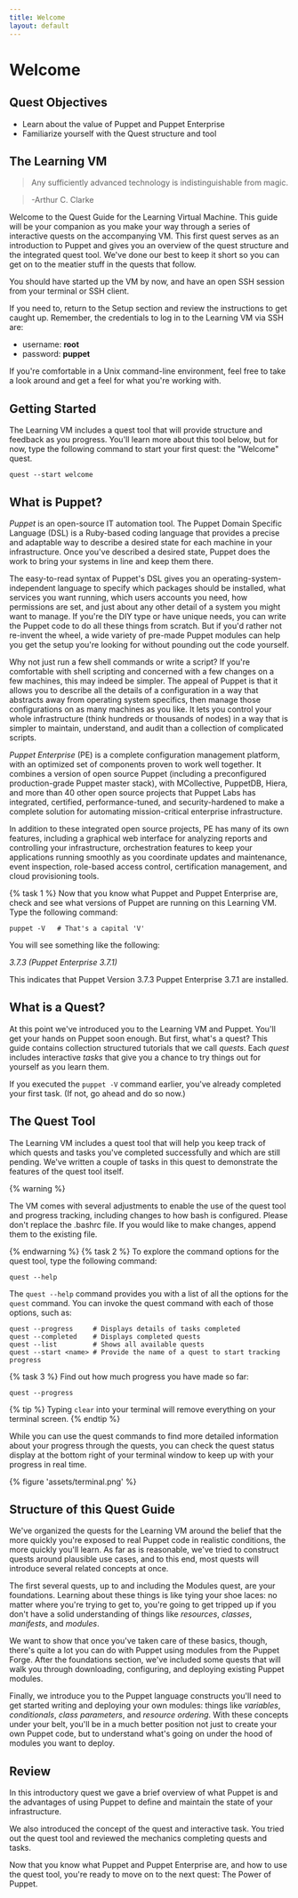```yaml
---
title: Welcome
layout: default
---
```


# Welcome 

## Quest Objectives

- Learn about the value of Puppet and Puppet Enterprise
- Familiarize yourself with the Quest structure and tool

## The Learning VM

> Any sufficiently advanced technology is indistinguishable from magic.

> -Arthur C. Clarke

Welcome to the Quest Guide for the Learning Virtual Machine. This guide will be
your companion as you make your way through a series of interactive quests on
the accompanying VM. This first quest serves as an introduction to Puppet and
gives you an overview of the quest structure and the integrated quest tool.
We've done our best to keep it short so you can get on to the meatier stuff in
the quests that follow.

You should have started up the VM by now, and have an open SSH session from your
terminal or SSH client.

If you need to, return to the Setup section and review the instructions to get
caught up. Remember, the credentials to log in to the Learning VM via SSH are:

 * username: **root**
 * password: **puppet**

If you're comfortable in a Unix command-line environment, feel free to take a
look around and get a feel for what you're working with.

## Getting Started

The Learning VM includes a quest tool that will provide structure and feedback
as you progress. You'll learn more about this tool below, but for now, type the
following command to start your first quest: the "Welcome" quest.

    quest --start welcome

## What is Puppet?

*Puppet* is an open-source IT automation tool. The Puppet Domain Specific
Language (DSL) is a Ruby-based coding language that provides a precise and
adaptable way to describe a desired state for each machine in your
infrastructure. Once you've described a desired state, Puppet does the work to
bring your systems in line and keep them there.

The easy-to-read syntax of Puppet's DSL gives you an
operating-system-independent language to specify which packages should be
installed, what services you want running, which users accounts you need, how
permissions are set, and just about any other detail of a system you might want
to manage. If you're the DIY type or have unique needs, you can write the Puppet
code to do all these things from scratch. But if you'd rather not re-invent the
wheel, a wide variety of pre-made Puppet modules can help you get the setup
you're looking for without pounding out the code yourself.

Why not just run a few shell commands or write a script? If you're comfortable
with shell scripting and concerned with a few changes on a few machines, this
may indeed be simpler. The appeal of Puppet is that it allows you to describe all
the details of a configuration in a way that abstracts away from operating
system specifics, then manage those configurations on as many machines as you
like. It lets you control your whole infrastructure (think hundreds or thousands
of nodes) in a way that is simpler to maintain, understand, and audit than a
collection of complicated scripts.

*Puppet Enterprise* (PE) is a complete configuration management platform, with
an optimized set of components proven to work well together. It combines a
version of open source Puppet (including a preconfigured production-grade Puppet
master stack), with MCollective, PuppetDB, Hiera, and more than 40 other open
source projects that Puppet Labs has integrated, certified, performance-tuned,
and security-hardened to make a complete solution for automating
mission-critical enterprise infrastructure. 

In addition to these integrated open source projects, PE has many of its own
features, including a graphical web interface for analyzing reports and
controlling your infrastructure, orchestration features to keep your
applications running smoothly as you coordinate updates and maintenance, event
inspection, role-based access control, certification management, and cloud
provisioning tools.

{% task 1 %}
Now that you know what Puppet and Puppet Enterprise are, check and see what
versions of Puppet are running on this Learning VM. Type the following command:

    puppet -V	# That's a capital 'V'

You will see something like the following:

_3.7.3 (Puppet Enterprise 3.7.1)_

This indicates that Puppet Version 3.7.3 Puppet Enterprise 3.7.1 are installed.

## What is a Quest?

At this point we've introduced you to the Learning VM and Puppet. You'll get
your hands on Puppet soon enough. But first, what's a quest? This guide contains
collection structured tutorials that we call *quests*. Each *quest* includes
interactive *tasks* that give you a chance to try things out for yourself as you
learn them.

If you executed the `puppet -V` command earlier, you've already completed your
first task. (If not, go ahead and do so now.)

## The Quest Tool

The Learning VM includes a quest tool that will help you keep track of which
quests and tasks you've completed successfully and which are still pending.
We've written a couple of tasks in this quest to demonstrate the features of the
quest tool itself.

{% warning %}

The VM comes with several adjustments to enable the use of the quest tool and
progress tracking, including changes to how bash is configured. Please don't
replace the .bashrc file. If you would like to make changes, append them to the existing file.

{% endwarning %}
{% task 2 %}
To explore the command options for the quest tool, type the following command:

    quest --help

The `quest --help` command provides you with a list of all the options for the
`quest` command. You can invoke the quest command with each of those options,
such as:

    quest --progress     # Displays details of tasks completed
    quest --completed    # Displays completed quests
    quest --list         # Shows all available quests
    quest --start <name> # Provide the name of a quest to start tracking
    progress
	
{% task 3 %}
Find out how much progress you have made so far:

    quest --progress

{% tip %}
Typing `clear` into your terminal will remove everything on your terminal
screen.
{% endtip %}

While you can use the quest commands to find more detailed information about
your progress through the quests, you can check the quest status display at the
bottom right of your terminal window to keep up with your progress in real time.

{% figure 'assets/terminal.png' %} 

## Structure of this Quest Guide

We've organized the quests for the Learning VM around the belief that the more
quickly you're exposed to real Puppet code in realistic conditions, the more
quickly you'll learn. As far as is reasonable, we've tried to construct quests
around plausible use cases, and to this end, most quests will introduce several
related concepts at once.

The first several quests, up to and including the Modules quest, are your
foundations. Learning about these things is like tying your shoe laces: no
matter where you're trying to get to, you're going to get tripped up if you
don't have a solid understanding of things like *resources*, *classes*,
*manifests*, and *modules*.

We want to show that once you've taken care of these basics, though, there's
quite a lot you can do with Puppet using modules from the Puppet Forge. After
the foundations section, we've included some quests that will walk you through
downloading, configuring, and deploying existing Puppet modules.

Finally, we introduce you to the Puppet language constructs you'll need to get
started writing and deploying your own modules: things like *variables*,
*conditionals*, *class parameters*, and *resource ordering*. With these concepts
under your belt, you'll be in a much better position not just to create your own
Puppet code, but to understand what's going on under the hood of modules you
want to deploy.

## Review

In this introductory quest we gave a brief overview of what Puppet is and the
advantages of using Puppet to define and maintain the state of your
infrastructure.

We also introduced the concept of the quest and interactive task. You tried out
the quest tool and reviewed the mechanics completing quests and tasks.

Now that you know what Puppet and Puppet Enterprise are, and how to use the
quest tool, you're ready to move on to the next quest: The Power of Puppet.
